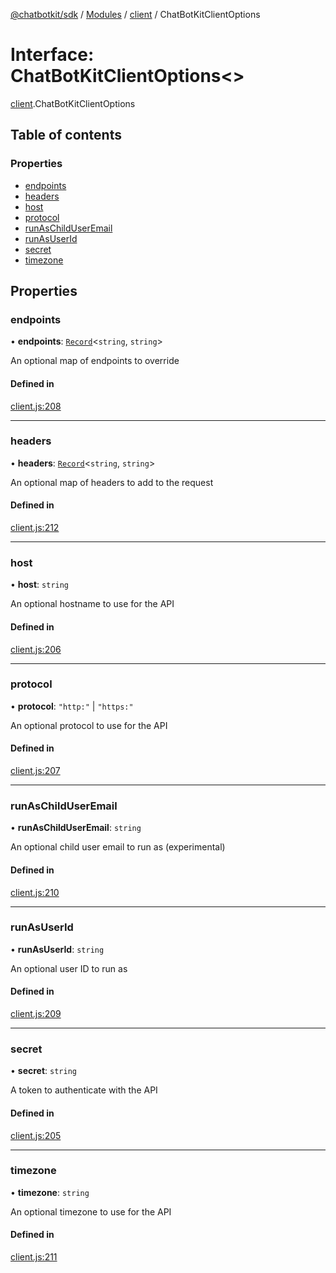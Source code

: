 [@chatbotkit/sdk](../README.md) / [Modules](../modules.md) / [client](../modules/client.md) / ChatBotKitClientOptions

# Interface: ChatBotKitClientOptions\<\>

[client](../modules/client.md).ChatBotKitClientOptions

## Table of contents

### Properties

- [endpoints](client.ChatBotKitClientOptions.md#endpoints)
- [headers](client.ChatBotKitClientOptions.md#headers)
- [host](client.ChatBotKitClientOptions.md#host)
- [protocol](client.ChatBotKitClientOptions.md#protocol)
- [runAsChildUserEmail](client.ChatBotKitClientOptions.md#runaschilduseremail)
- [runAsUserId](client.ChatBotKitClientOptions.md#runasuserid)
- [secret](client.ChatBotKitClientOptions.md#secret)
- [timezone](client.ChatBotKitClientOptions.md#timezone)

## Properties

### endpoints

• **endpoints**: [`Record`]( https://www.typescriptlang.org/docs/handbook/utility-types.html#recordkeys-type )\<`string`, `string`\>

An optional map of endpoints to override

#### Defined in

[client.js:208](https://github.com/chatbotkit/node-sdk/blob/main/packages/sdk/src/client.js#L208)

___

### headers

• **headers**: [`Record`]( https://www.typescriptlang.org/docs/handbook/utility-types.html#recordkeys-type )\<`string`, `string`\>

An optional map of headers to add to the request

#### Defined in

[client.js:212](https://github.com/chatbotkit/node-sdk/blob/main/packages/sdk/src/client.js#L212)

___

### host

• **host**: `string`

An optional hostname to use for the API

#### Defined in

[client.js:206](https://github.com/chatbotkit/node-sdk/blob/main/packages/sdk/src/client.js#L206)

___

### protocol

• **protocol**: ``"http:"`` \| ``"https:"``

An optional protocol to use for the API

#### Defined in

[client.js:207](https://github.com/chatbotkit/node-sdk/blob/main/packages/sdk/src/client.js#L207)

___

### runAsChildUserEmail

• **runAsChildUserEmail**: `string`

An optional child user email to run as (experimental)

#### Defined in

[client.js:210](https://github.com/chatbotkit/node-sdk/blob/main/packages/sdk/src/client.js#L210)

___

### runAsUserId

• **runAsUserId**: `string`

An optional user ID to run as

#### Defined in

[client.js:209](https://github.com/chatbotkit/node-sdk/blob/main/packages/sdk/src/client.js#L209)

___

### secret

• **secret**: `string`

A token to authenticate with the API

#### Defined in

[client.js:205](https://github.com/chatbotkit/node-sdk/blob/main/packages/sdk/src/client.js#L205)

___

### timezone

• **timezone**: `string`

An optional timezone to use for the API

#### Defined in

[client.js:211](https://github.com/chatbotkit/node-sdk/blob/main/packages/sdk/src/client.js#L211)
